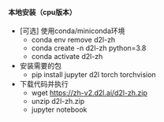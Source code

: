 #### 本地安装（cpu版本）

* [可选] 使用conda/miniconda环境
  * conda env remove d2l-zh
  * conda create -n d2l-zh python=3.8
  * conda activate d2l-zh
* 安装需要的包
  * pip install jupyter d2l torch torchvision
* 下载代码并执行
  * wget https://zh-v2.d2l.ai/d2l-zh.zip
  * unzip d2l-zh.zip
  * jupyter notebook

